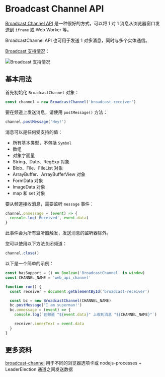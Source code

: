 # Broadcast Channel API

[Broadcast Channel API](https://developer.mozilla.org/en-US/docs/Web/API/Broadcast_Channel_API) 是一种很好的方式，可以将 1 对 1 消息从浏览器窗口发送到 `iframe` 或 Web Worker 等。

BroadcastChannel API 也可用于发送 1 对多消息，同时与多个实体通信。

[Broadcast 支持情况](https://caniuse.com/?search=Broadcast)：

![Broadcast 支持情况](https://upload-images.jianshu.io/upload_images/18281896-17a6b106cd217502.png?imageMogr2/auto-orient/strip%7CimageView2/2/w/1240)

## 基本用法

首先初始化 `BroadcastChannel` 对象：

```js
const channel = new BroadcastChannel('broadcast-receiver')
```

要在频道上发送消息，请使用 `postMessage()` 方法：

```js
channel.postMessage('Hey!')
```

消息可以是任何受支持的值：

- 所有基本类型，不包括 `Symbol`
- 数组
- 对象字面量
- String、Date、RegExp 对象
- Blob、File、FileList 对象
- ArrayBuffer、ArrayBufferView 对象
- FormData 对象
- ImageData 对象
- map 和 set 对象

要从频道接收消息，需要监听 `message` 事件：

```js
channel.onmessage = (event) => {
  console.log('Received', event.data)
}
```

此事件会为所有监听器触发，发送消息的监听器除外。

您可以使用以下方法关闭频道：

```js
channel.close()
```

以下是一个简单的示例：

```js
const hasSupport = () => Boolean('BroadcastChannel' in window)
const CHANNEL_NAME = 'web_api_channel'

function run() {
  const receiver = document.getElementById('broadcast-receiver')

  const bc = new BroadcastChannel(CHANNEL_NAME)
  bc.postMessage('I am superman!')
  bc.onmessage = (event) => {
    console.log(`在频道 "${event.data}" 上收到消息 "${CHANNEL_NAME}"`)

    receiver.innerText = event.data
  }
}
```

## 更多资料

[broadcast-channel](https://github.com/pubkey/broadcast-channel) 用于不同的浏览器选项卡或 nodejs-processes + LeaderElection 通道之间发送数据
